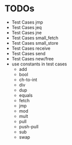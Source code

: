 # TODOs

* Test Cases jmp
* Test Cases jeq
* Test Cases jne
* Test Cases small_fetch
* Test Cases small_store
* Test Cases receive
* Test Cases send
* Test Cases new/free
* use constants in test cases
  * add
  * bool
  * ch-to-int
  * div
  * dup
  * equals
  * fetch
  * jmp
  * mod
  * mult
  * pull
  * push-pull
  * sub
  * swap
